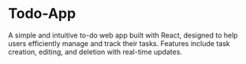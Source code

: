 # Todo-App
 A simple and intuitive to-do web app built with React, designed to help users efficiently manage and track their tasks. Features include task creation, editing, and deletion with real-time updates.
